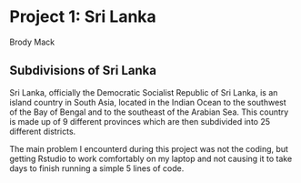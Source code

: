 # Project 1: Sri Lanka 

Brody Mack 

## Subdivisions of Sri Lanka
Sri Lanka, officially the Democratic Socialist Republic of Sri Lanka, is an island country in South Asia, located in the Indian Ocean to the southwest of the Bay of Bengal and to the southeast of the Arabian Sea. This country is made up of 9 different provinces which are then subdivided into 25 different districts. 

The main problem I encounterd during this project was not the coding, but getting Rstudio to work comfortably on my laptop and not causing it to take days to finish running a simple 5 lines of code. 
